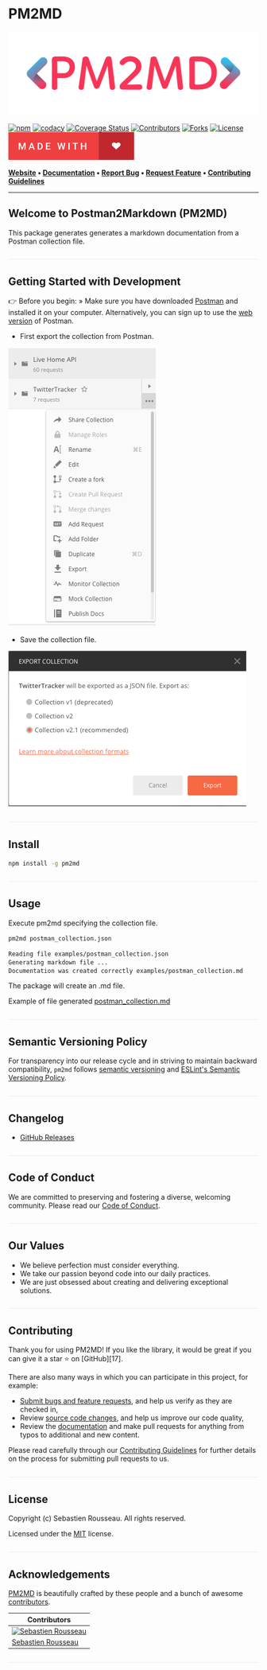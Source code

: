 # PM2MD

[![Banner representing Postman2Markdown (PM2MD)][pm2md]][0]

[![npm][npm]][3]
[![codacy][codacy]][9]
[![Coverage Status](https://img.shields.io/coveralls/github/sebastienrousseau/pm2md/solid.svg?branch=main&style=for-the-badge\&color=blueviolet)][8]
[![Contributors][contributors-shield]][contributors-url]
[![Forks][forks-shield]][forks-url]
[![License](https://img.shields.io/badge/License-MIT-green.svg?style=for-the-badge\&color=ff69b4)][4]
![Made with Love][7]

**[Website][0] • [Documentation](https://pm2md/docs/)
• [Report Bug](https://github.com/sebastienrousseau/pm2md/issues)
• [Request Feature](https://github.com/sebastienrousseau/pm2md/issues)
• [Contributing Guidelines](https://github.com/sebastienrousseau/pm2md/blob/master/.github/CONTRIBUTING.md)**

***

## Welcome to Postman2Markdown (PM2MD)

This package generates generates a markdown documentation from a Postman
collection file.

![divider][divider]

## Getting Started with Development

👉 Before you begin: » Make sure you have downloaded [Postman][1] and installed
it on your computer. Alternatively, you can sign up to use the [web version][2]
of Postman.

- First export the collection from Postman.

![Drag Racing][5]

- Save the collection file.

![Drag Racing][6]

![divider][divider]

## Install

```bash
npm install -g pm2md
```

![divider][divider]

## Usage

Execute pm2md specifying the collection file.

```bash
pm2md postman_collection.json
```

```bash
Reading file examples/postman_collection.json
Generating markdown file ...
Documentation was created correctly examples/postman_collection.md

```

The package will create an .md file.

Example of file generated
[postman_collection.md](examples/postman_collection.md)

![divider][divider]

## Semantic Versioning Policy

For transparency into our release cycle and in striving to maintain backward
compatibility, `pm2md` follows [semantic versioning](http://semver.org/)
and [ESLint's Semantic Versioning Policy](https://github.com/eslint/eslint#semantic-versioning-policy).

![divider][divider]

## Changelog

- [GitHub Releases](https://github.com/sebastienrousseau/pm2md/releases)

![divider][divider]

## Code of Conduct

We are committed to preserving and fostering a diverse, welcoming community.
Please read our [Code of Conduct](https://github.com/sebastienrousseau/pm2md/blob/master/.github/CODE-OF-CONDUCT.md).

![divider][divider]

## Our Values

- We believe perfection must consider everything.
- We take our passion beyond code into our daily practices.
- We are just obsessed about creating and delivering exceptional solutions.

![divider][divider]

## Contributing

Thank you for using PM2MD! If you like the library, it would be great if you can
give it a star ⭐ on [GitHub][17].

There are also many ways in which you can participate in this project, for
example:

* [Submit bugs and feature requests](https://github.com/sebastienrousseau/pm2md/issues/new), and help us verify as they are checked in,
* Review [source code changes](https://github.com/sebastienrousseau/pm2md/pulls), and help us improve our code quality,
* Review the [documentation](https://github.com/sebastienrousseau/pm2md/docs) and make pull requests for anything from typos to additional and new content.

Please read carefully through our
[Contributing Guidelines](https://github.com/sebastienrousseau/pm2md/blob/master/.github/CONTRIBUTING.md)
for further details on the process for submitting pull requests to us.

![divider][divider]

## License

Copyright (c) Sebastien Rousseau. All rights reserved.

Licensed under the [MIT](LICENSE) license.

![divider][divider]

## Acknowledgements

[PM2MD][0] is beautifully crafted by these people and a bunch of awesome
[contributors][contributors-url].

| Contributors |
|---------|
|[![Sebastien Rousseau](https://avatars0.githubusercontent.com/u/1394998?s=250)](https://sebastienrousseau.co.uk)|
|[Sebastien Rousseau](https://github.com/sebastienrousseau)|

![divider][divider]

[codacy]: https://img.shields.io/codacy/grade/f20b5f4e5e6649a9a4ec25df87b6dc08?style=for-the-badge "codacy"
[contributors-shield]: https://img.shields.io/github/contributors/sebastienrousseau/pm2md.svg?style=for-the-badge "contributors"
[divider]: https://raw.githubusercontent.com/sebastienrousseau/pm2md/master/assets/divider.svg "divider"
[forks-shield]: https://img.shields.io/github/forks/sebastienrousseau/pm2md.svg?style=for-the-badge "forks"
[npm]: https://img.shields.io/npm/v/sebastienrousseau/pm2md.svg?style=for-the-badge\&color=f14041 "npm"
[pm2md]: https://raw.githubusercontent.com/sebastienrousseau/pm2md/master/assets/pm2md-logo.svg "Postman2Markdown (PM2MD)"

[0]: https://pm2md.com
[1]: https://www.postman.com/downloads/
[2]: https://www.postman.com/
[3]: https://www.npmjs.com/package/@sebastienrousseau/pm2md
[4]: https://opensource.org/licenses/MIT
[5]: https://raw.githubusercontent.com/sebastienrousseau/pm2md/master/resources/export_collection.png
[6]: https://raw.githubusercontent.com/sebastienrousseau/pm2md/master/resources/export.png
[7]: https://raw.githubusercontent.com/sebastienrousseau/pm2md/master/assets/made-with-love.svg
[8]: https://coveralls.io/github/sebastienrousseau/pm2md?branch=main
[9]: https://app.codacy.com/gh/sebastienrousseau/pm2md/
[forks-url]: https://github.com/sebastienrousseau/pm2md/network/members
[contributors-url]: https://github.com/sebastienrousseau/pm2md/graphs/contributors
